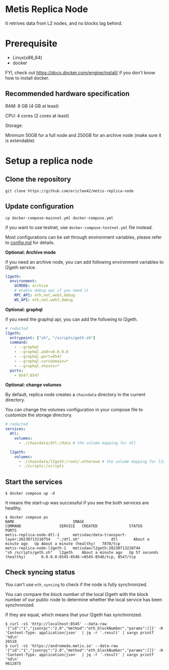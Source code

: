 # Metis Replica Node

It retrives data from L2 nodes, and no blocks lag behind.

# Prerequisite

- Linux(x86_64)
- docker

FYI, check out https://docs.docker.com/engine/install/ if you don't know how to install docker.

## Recommended hardware specification

RAM: 8 GB (4 GB at least)

CPU: 4 cores (2 cores at least)

Storage:

Minimum 50GB for a full node and 250GB for an archive node (make sure it is extendable)

# Setup a replica node

## Clone the repository

```
git clone https://github.com/ericlee42/metis-replica-node
```

## Update configuration

```
cp docker-compose-mainnet.yml docker-compose.yml
```

if you want to use testnet, use `docker-compose-testnet.yml` file instead.

Most configurations can be set through environment variables, please refer to [config.md](./config.md) for details.

**Optional: Archive mode**

if you need an archive node, you can add following environment variables to l2geth service.

```yaml
l2geth:
  environment:
    GCMODE: archive
    # enable debug api if you need it
    RPC_API: eth,net,web3,debug
    WS_API: eth,net,web3,debug
```

**Optional: graphql**

if you need the graphql api, you can add the following to l2geth.

```yaml
# redacted
l2geth:
  entrypoint: ["sh", "/scripts/geth.sh"]
  command:
    - --graphql
    - --graphql.addr=0.0.0.0
    - --graphql.port=8547
    - --graphql.corsdomain=*
    - --graphql.vhosts=*
  ports:
    - 8547:8547
```

**Optional: change volumes**

By default, replica node creates a `chaindata` directory in the current directory.

You can change the volumes configuration in your compose file to customize the storage directory.

```yaml
# redacted
services:
  dtl:
    volumes:
      - ./chaindata/dtl:/data # the volume mapping for dtl

  l2geth:
    volumes:
      - ./chaindata/l2geth:/root/.ethereum # the volume mapping for l2geth
      - ./scripts:/scripts
```

## Start the services

```console
$ docker compose up -d
```

It means the start-up was successful if you see the both services are healthy.

```console
$ docker compose ps
NAME                          IMAGE                                          COMMAND                 SERVICE   CREATED              STATUS                        PORTS
metis-replica-node-dtl-1      metisdao/data-transport-layer:20230713210754   "./dtl.sh"              dtl       About a minute ago   Up About a minute (healthy)   7878/tcp
metis-replica-node-l2geth-1   metisdao/l2geth:20230713220744                 "sh /scripts/geth.sh"   l2geth    About a minute ago   Up 57 seconds (healthy)       0.0.0.0:8545-8546->8545-8546/tcp, 8547/tcp
```

## Check syncing status

You can't use `eth_syncing` to check if the node is fully synchronized.

You can compare the block number of the local l2geth with the block number of our public node to determine whether the local service has been synchronized.

If they are equal, which means that your l2geth has synchronized.

```console
$ curl -sS 'http://localhost:8545' --data-raw '{"id":"1","jsonrpc":"2.0","method":"eth_blockNumber","params":[]}' -H 'Content-Type: application/json'  | jq -r '.result' | xargs printf '%d\n'
26510
$ curl -sS 'https://andromeda.metis.io' --data-raw '{"id":"1","jsonrpc":"2.0","method":"eth_blockNumber","params":[]}' -H 'Content-Type: application/json'  | jq -r '.result' | xargs printf '%d\n'
9612875
```
